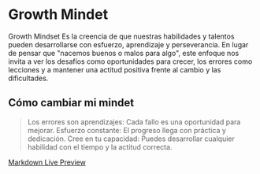 # Growth Mindet
Growth Mindset
Es la creencia de que nuestras habilidades y talentos pueden desarrollarse con esfuerzo, aprendizaje y perseverancia. En lugar de pensar que "nacemos buenos o malos para algo", este enfoque nos invita a ver los desafíos como oportunidades para crecer, los errores como lecciones y a mantener una actitud positiva frente al cambio y las dificultades.

## Cómo cambiar mi mindet
> Los errores son aprendizajes: Cada fallo es una oportunidad para mejorar.
> Esfuerzo constante: El progreso llega con práctica y dedicación.
> Cree en tu capacidad: Puedes desarrollar cualquier habilidad con el tiempo y la actitud correcta.

[Markdown Live Preview](https://github.com/Janette-Ramirez-Ulloa/reading-notes)
